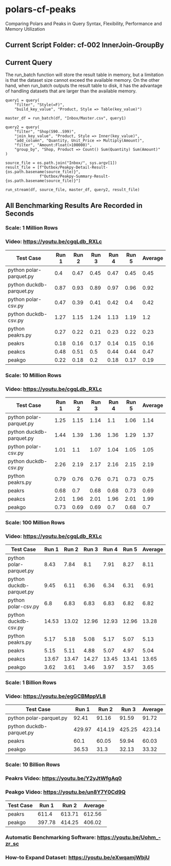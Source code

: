 # polars-cf-peaks
Comparing Polars and Peaks in Query Syntax, Flexibility, Performance and Memory Utilization

## Current Script Folder: cf-002 InnerJoin-GroupBy
## Current Query

The run_batch function will store the result table in memory, but a limitation is that the dataset size cannot exceed the available memory.
On the other hand, when run_batch outputs the result table to disk, it has the advantage of handling datasets that are larger than the available memory.

```
query1 = query(
    "filter", "Style(=F)",
    "build_key_value", "Product, Style => Table(key_value)")

master_df = run_batch(df, "Inbox/Master.csv", query1)

query2 = query(    
    "filter", "Shop(S90..S99)",
    "join_key_value", "Product, Style => Inner(key_value)",    
    "add_column", "Quantity, Unit_Price => Multiply(Amount)",
    "filter", "Amount:Float(>100000)",
    "group_by", "Shop, Product => Count() Sum(Quantity) Sum(Amount)"
)

source_file = os.path.join("Inbox/", sys.argv[1])
result_file = [f"Outbox/Peakpy-Detail-Result-{os.path.basename(source_file)}", 
               f"Outbox/Peakpy-Summary-Result-{os.path.basename(source_file)}"]

run_stream(df, source_file, master_df, query2, result_file)

```


## All Benchmarking Results Are Recorded in Seconds

### Scale: 1 Million Rows  
### Video: https://youtu.be/cgqLdb_RXLc

| Test Case | Run 1 | Run 2 | Run 3 | Run 4 | Run 5 | Average |
| --- | --- | --- | --- | --- | --- | --- |
| python polar-parquet.py | 0.4 | 0.47 | 0.45 | 0.47 | 0.45 | 0.45 |
| python duckdb-parquet.py | 0.87 | 0.93 | 0.89 | 0.97 | 0.96 | 0.92 |
| python polar-csv.py | 0.47 | 0.39 | 0.41 | 0.42 | 0.4 | 0.42 |
| python duckdb-csv.py | 1.27 | 1.15 | 1.24 | 1.13 | 1.19 | 1.2 |
| python peakrs.py | 0.27 | 0.22 | 0.21 | 0.23 | 0.22 | 0.23 |
| peakrs | 0.18 | 0.16 | 0.17 | 0.14 | 0.15 | 0.16 |
| peakcs | 0.48 | 0.51 | 0.5 | 0.44 | 0.44 | 0.47 |
| peakgo|  	0.22|  	0.18|  	0.2|  	0.18|  	0.17|  	0.19|

### Scale: 10 Million Rows
### Video: https://youtu.be/cgqLdb_RXLc

| Test Case | Run 1 | Run 2 | Run 3 | Run 4 | Run 5 | Average |
| --- | --- | --- | --- | --- | --- | --- |
| python polar-parquet.py | 1.25 | 1.15 | 1.14 | 1.1 | 1.06 | 1.14 |
| python duckdb-parquet.py | 1.44 | 1.39 | 1.36 | 1.36 | 1.29 | 1.37 |
| python polar-csv.py | 1.01 | 1.1 | 1.07 | 1.04 | 1.05 | 1.05 |
| python duckdb-csv.py | 2.26 | 2.19 | 2.17 | 2.16 | 2.15 | 2.19 |
| python peakrs.py | 0.79 | 0.76 | 0.76 | 0.71 | 0.73 | 0.75 |
| peakrs|  	0.68|  	0.7|  	0.68|  	0.68|  	0.73|  	0.69|
| peakcs|  	2.01|  	1.96|  	2.01|  	1.96|  	2.01|  	1.99|
| peakgo|  	0.73|  	0.69|  	0.69|  	0.7|  	0.68|  	0.7|

### Scale: 100 Million Rows
### Video: https://youtu.be/cgqLdb_RXLc

| Test Case | Run 1 | Run 2 | Run 3 | Run 4 | Run 5 | Average |
| --- | --- | --- | --- | --- | --- | --- |
| python polar-parquet.py | 8.43 | 7.84 | 8.1 | 7.91 | 8.27 | 8.11 |
| python duckdb-parquet.py | 9.45 | 6.11 | 6.36 | 6.34 | 6.31 | 6.91 |
| python polar-csv.py | 6.8 | 6.83 | 6.83 | 6.83 | 6.82 | 6.82 |
| python duckdb-csv.py | 14.53 | 13.02 | 12.96 | 12.93 | 12.96 | 13.28 |
| python peakrs.py | 5.17 | 5.18 | 5.08 | 5.17 | 5.07 | 5.13 |
| peakrs | 5.15 | 5.11 | 4.88 | 5.07 | 4.97 | 5.04 |
| peakcs |13.67|13.47|14.27|13.45|13.41|13.65|
| peakgo|3.62|3.61|3.46|3.97|3.57|3.65|

### Scale: 1 Billion Rows
### Video: https://youtu.be/egGCBMppVL8


| Test Case | Run 1 | Run 2 | Run 3 | Average |
| --- | --- | --- | --- | --- |
| python polar-parquet.py | 92.41 | 91.16 | 91.59 | 91.72 |
| python duckdb-parquet.py | 429.97 | 414.19 | 425.25 | 423.14 |
| peakrs|  	60.1|  	60.05|  	59.94|  	60.03|
| peakgo|  	36.53|  	31.3|  	32.13|  	33.32|

### Scale: 10 Billion Rows
### Peakrs Video: https://youtu.be/Y2yJtWfgAq0
### Peakgo Video: https://youtu.be/un8Y7Y0Cd9Q

| Test Case | Run 1 | Run 2 | Average |
|-----------|-------|-------|---------|
| peakrs    | 611.4 |613.71 | 612.56  |
| peakgo    |397.78 |414.25 | 406.02  |

### Automatic Benchmarking Software: https://youtu.be/Uohm_-zr_sc
### How-to Expand Dataset: https://youtu.be/eXwqamjWbjU


